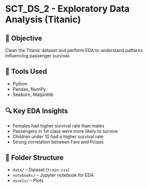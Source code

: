 # SCT_DS_2 - Exploratory Data Analysis (Titanic)

## 📌 Objective
Clean the Titanic dataset and perform EDA to understand patterns influencing passenger survival.

## 🧰 Tools Used
- Python
- Pandas, NumPy
- Seaborn, Matplotlib

## 🔍 Key EDA Insights
- Females had higher survival rate than males
- Passengers in 1st class were more likely to survive
- Children under 10 had a higher survival rate
- Strong correlation between Fare and Pclass

## 📁 Folder Structure
- `data/` – Dataset (`train.csv`)
- `notebooks/` – Jupyter notebook for EDA
- `assets/` – Plots
